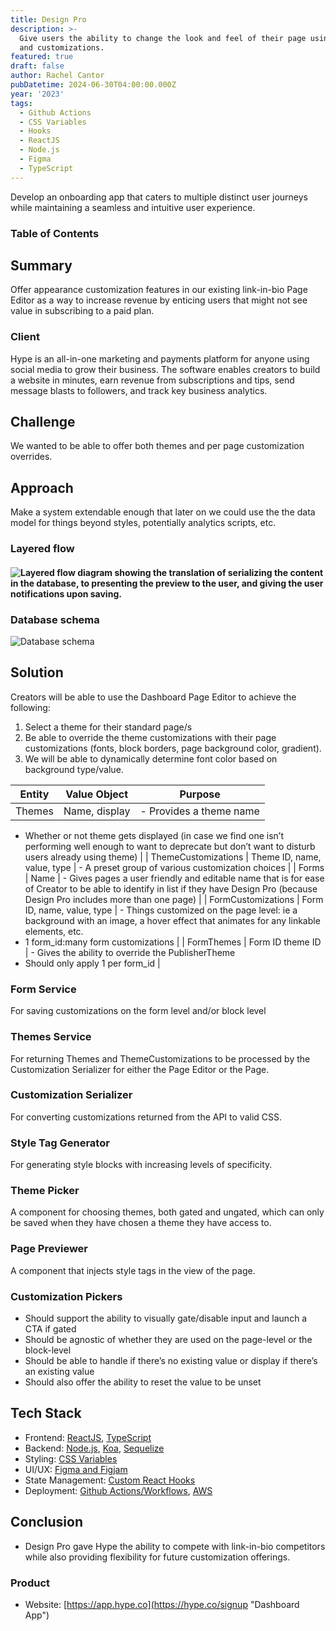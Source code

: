 ```yaml
---
title: Design Pro
description: >-
  Give users the ability to change the look and feel of their page using themes
  and customizations.
featured: true
draft: false
author: Rachel Cantor
pubDatetime: 2024-06-30T04:00:00.000Z
year: '2023'
tags:
  - Github Actions
  - CSS Variables
  - Hooks
  - ReactJS
  - Node.js
  - Figma
  - TypeScript
---
```


Develop an onboarding app that caters to multiple distinct user journeys while maintaining a seamless and intuitive user experience.

### Table of Contents

## Summary

Offer appearance customization features in our existing link-in-bio Page Editor as a way to increase revenue by enticing users that might not see value in subscribing to a paid plan.

### Client

Hype is an all-in-one marketing and payments platform for anyone using social media to grow their business. The software enables creators to build a website in minutes, earn revenue from subscriptions and tips, send message blasts to followers, and track key business analytics.

## Challenge

We wanted to be able to offer both themes and per page customization overrides.

## Approach

Make a system extendable enough that later on we could use the the data model for things beyond styles, potentially analytics scripts, etc.

### Layered flow

#### ![Layered flow diagram showing the translation of serializing the content in the database, to presenting the preview to the user, and giving the user notifications upon saving.](/uploads/page_customization_layered_flow.png)

### Database schema

![Database schema](/uploads/database_schema.png)

## Solution

Creators will be able to use the Dashboard Page Editor to achieve the following:

1. Select a theme for their standard page/s
2. Be able to override the theme customizations with their page customizations (fonts, block borders, page background color, gradient).
3. We will be able to dynamically determine font color based on background type/value.

| Entity | Value Object  | Purpose                 |
| ------ | ------------- | ----------------------- |
| Themes | Name, display | - Provides a theme name |

* Whether or not theme gets displayed (in case we find one isn’t performing well enough to want to deprecate but don’t want to disturb users already using theme) |
  \| ThemeCustomizations | Theme ID, name, value, type | - A preset group of various customization choices |
  \| Forms | Name | - Gives pages a user friendly and editable name that is for ease of Creator to be able to identify in list if they have Design Pro (because Design Pro includes more than one page) |
  \| FormCustomizations | Form ID, name, value, type | - Things customized on the page level: ie a background with an image, a hover effect that animates for any linkable elements, etc.
* 1 form\_id:many form customizations |
  \| FormThemes | Form ID theme ID | - Gives the ability to override the PublisherTheme
* Should only apply 1 per form\_id |

### Form Service

For saving customizations on the form level and/or block level

### Themes Service

For returning Themes and ThemeCustomizations to be processed by the Customization Serializer for either the Page Editor or the Page.

### Customization Serializer

For converting customizations returned from the API to valid CSS.

### Style Tag Generator

For generating style blocks with increasing levels of specificity.

### Theme Picker

A component for choosing themes, both gated and ungated, which can only be saved when they have chosen a theme they have access to.

### Page Previewer

A component that injects style tags in the view of the page.

### Customization Pickers

* Should support the ability to visually gate/disable input and launch a CTA if gated
* Should be agnostic of whether they are used on the page-level or the block-level
* Should be able to handle if there’s no existing value or display if there’s an existing value
* Should also offer the ability to reset the value to be unset

## Tech Stack

* Frontend: [ReactJS](https://reactjs.org/ "React"), [TypeScript](https://www.typescriptlang.org/ "TypeScript")
* Backend: [Node.js](https://nodejs.org "Node.js"), [Koa](https://koajs.com "Koa"), [Sequelize](https://sequelize.org "Sequelize")
* Styling: [CSS Variables](https://developer.mozilla.org/en-US/docs/Web/CSS/Using_CSS_custom_properties "CSS variables")
* UI/UX: [Figma and Figjam](https://figma.com/ "Figma")
* State Management: [Custom React Hooks](https://react.dev/learn/reusing-logic-with-custom-hooks "Custom React Hooks")
* Deployment: [Github Actions/Workflows](https://docs.github.com/en/actions "Github Actions"), [AWS](https://aws.amazon.com "AWS")

## Conclusion

* Design Pro gave Hype the ability to compete with link-in-bio competitors while also providing flexibility for future customization offerings.

### Product

* Website: [https://app.hype.co](https://hype.co/signup "Dashboard App")
